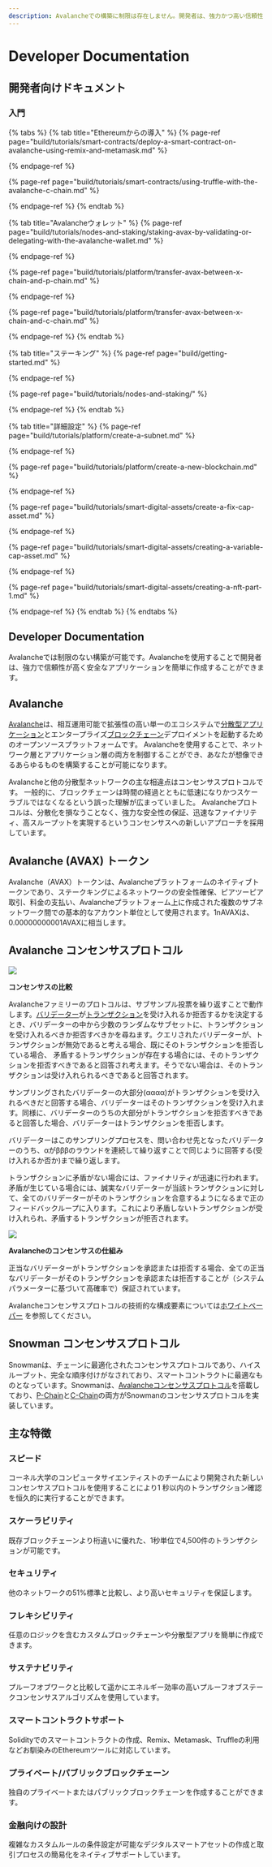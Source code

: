 ```yaml
---
description: Avalancheでの構築に制限は存在しません。開発者は、強力かつ高い信頼性と安全性を持つアプリケーションを簡単に作成することができます。
---
```


# Developer Documentation

## 開発者向けドキュメント

### 入門

{% tabs %}
{% tab title="Ethereumからの導入" %}
{% page-ref page="build/tutorials/smart-contracts/deploy-a-smart-contract-on-avalanche-using-remix-and-metamask.md" %}

{% endpage-ref %}

{% page-ref page="build/tutorials/smart-contracts/using-truffle-with-the-avalanche-c-chain.md" %}

{% endpage-ref %}
{% endtab %}

{% tab title="Avalancheウォレット" %}
{% page-ref page="build/tutorials/nodes-and-staking/staking-avax-by-validating-or-delegating-with-the-avalanche-wallet.md" %}

{% endpage-ref %}

{% page-ref page="build/tutorials/platform/transfer-avax-between-x-chain-and-p-chain.md" %}

{% endpage-ref %}

{% page-ref page="build/tutorials/platform/transfer-avax-between-x-chain-and-c-chain.md" %}

{% endpage-ref %}
{% endtab %}

{% tab title="ステーキング" %}
{% page-ref page="build/getting-started.md" %}

{% endpage-ref %}

{% page-ref page="build/tutorials/nodes-and-staking/" %}

{% endpage-ref %}
{% endtab %}

{% tab title="詳細設定" %}
{% page-ref page="build/tutorials/platform/create-a-subnet.md" %}

{% endpage-ref %}

{% page-ref page="build/tutorials/platform/create-a-new-blockchain.md" %}

{% endpage-ref %}

{% page-ref page="build/tutorials/smart-digital-assets/create-a-fix-cap-asset.md" %}

{% endpage-ref %}

{% page-ref page="build/tutorials/smart-digital-assets/creating-a-variable-cap-asset.md" %}

{% endpage-ref %}

{% page-ref page="build/tutorials/smart-digital-assets/creating-a-nft-part-1.md" %}

{% endpage-ref %}
{% endtab %}
{% endtabs %}

## Developer Documentation

Avalancheでは制限のない構築が可能です。Avalancheを使用することで開発者は、強力で信頼性が高く安全なアプリケーションを簡単に作成することができます。

## Avalanche

[Avalanche](https://avax.network/)は、相互運用可能で拡張性の高い単一のエコシステムで[分散型アプリケーション](https://support.avalabs.org/en/articles/4587146-what-is-a-decentralized-application-dapp)とエンタープライズ[ブロックチェーン](http://support.avalabs.org/en/articles/4064677-what-is-a-blockchain)デプロイメントを起動するためのオープンソースプラットフォームです。 Avalancheを使用することで、ネットワーク層とアプリケーション層の両方を制御することができ、あなたが想像できるあらゆるものを構築することが可能になります。

Avalancheと他の分散型ネットワークの主な相違点はコンセンサスプロトコルです。 一般的に、ブロックチェーンは時間の経過とともに低速になりかつスケーラブルではなくなるという誤った理解が広まっていました。 Avalancheプロトコルは、分散化を損なうことなく、強力な安全性の保証、迅速なファイナリティ、高スループットを実現するというコンセンサスへの新しいアプローチを採用しています。

## Avalanche \(AVAX\) トークン

Avalanche（AVAX）トークンは、Avalancheプラットフォームのネイティブトークンであり、ステークキングによるネットワークの安全性確保、ピアツーピア取引、料金の支払い、Avalancheプラットフォーム上に作成された複数のサブネットワーク間での基本的なアカウント単位として使用されます。1nAVAXは、0.00000000001AVAXに相当します。

## Avalanche コンセンサスプロトコル

![](https://lh4.googleusercontent.com/sPP4M2RkpY7_QAqT-XIXxIv18-_rbCP8WdfdvWHfGCZcdEsd3vCGd3i6rzRf1gWE2cI_h_OJsWMR7krXMI-58BYEVJ29M_IKS_T4Dc1Pgh8YHTwAk0s2fehphzjJEp2PQauoYhgq)

**コンセンサスの比較**

Avalancheファミリーのプロトコルは、サブサンプル投票を繰り返すことで動作します。[バリデーター](http://support.avalabs.org/en/articles/4064704-what-is-a-blockchain-validator)が[トランザクション](http://support.avalabs.org/en/articles/4587384-what-is-a-transaction)を受け入れるか拒否するかを決定するとき、バリデーターの中から少数のランダムなサブセットに、トランザクションを受け入れるべきか拒否すべきかを尋ねます。クエリされたバリデーターが、トランザクションが無効であると考える場合、既にそのトランザクションを拒否している場合、 矛盾するトランザクションが存在する場合には、そのトランザクションを拒否すべきであると回答され考えます。そうでない場合は、そのトランザクションは受け入れられるべきであると回答されます。

サンプリングされたバリデーターの大部分\(αααα\)がトランザクションを受け入れるべきだと回答する場合、バリデーターはそのトランザクションを受け入れます。同様に、バリデーターのうちの大部分がトランザクションを拒否すべきであると回答した場合、バリデーターはトランザクションを拒否します。

バリデーターはこのサンプリングプロセスを、問い合わせ先となったバリデーターのうち、αがβββのラウンドを連続して繰り返すことで同じように回答する\(受け入れるか否か\)まで繰り返します。

トランザクションに矛盾がない場合には、ファイナリティが迅速に行われます。矛盾が生じている場合には、誠実なバリデーターが当該トランザクションに対して、全てのバリデーターがそのトランザクションを合意するようになるまで正のフィードバックループに入ります。これにより矛盾しないトランザクションが受け入れられ、矛盾するトランザクションが拒否されます。

![](https://lh5.googleusercontent.com/-eteYpE8nH7a1qyTM71zTLUbKk9ckIGpPBqFKj2saLJcJfYf4akGaQhGaA_xB1DRUsWOwI4r8EHW-khjjU1kF9Vdy0DtVgaxnAHbiqSJNbG_WeMJZZa5i-dZ4eER7iqaz1nnecnP)

**Avalancheのコンセンサスの仕組み**

正当なバリデーターがトランザクションを承認または拒否する場合、全ての正当なバリデーターがそのトランザクションを承認または拒否することが（システムパラメーターに基づいて高確率で）保証されています。

Avalancheコンセンサスプロトコルの技術的な構成要素については[ホワイトペーパー](https://arxiv.org/pdf/1906.08936.pdf) を参照してください。

## Snowman コンセンサスプロトコル

Snowmanは、チェーンに最適化されたコンセンサスプロトコルであり、ハイスループット、完全な順序付けがなされており、スマートコントラクトに最適なものとなっています。Snowmanは、[Avalancheコンセンサスプロトコル](https://github.com/ava-labs/avalanche-docs/blob/master/#avalanche-consensus-protocol)を搭載しており、[P-Chain](https://github.com/ava-labs/avalanche-docs/blob/master/learn/platform-overview/#platform-chain-p-chain)と[C-Chain](https://github.com/ava-labs/avalanche-docs/blob/master/learn/platform-overview/#contract-chain-c-chain)の両方がSnowmanのコンセンサスプロトコルを実装しています。

## 主な特徴

### スピード

コーネル大学のコンピュータサイエンティストのチームにより開発された新しいコンセンサスプロトコルを使用することにより1 秒以内のトランザクション確認を恒久的に実行することができます。

### スケーラビリティ

既存ブロックチェーンより桁違いに優れた、1秒単位で4,500件のトランザクションが可能です。

### セキュリティ

他のネットワークの51%標準と比較し、より高いセキュリティを保証します。

### フレキシビリティ

任意のロジックを含むカスタムブロックチェーンや分散型アプリを簡単に作成できます。

### サステナビリティ

プルーフオブワークと比較して遥かにエネルギー効率の高いプルーフオブステークコンセンサスアルゴリズムを使用しています。

### スマートコントラクトサポート

Solidityでのスマートコントラクトの作成、Remix、Metamask、Truffleの利用などお馴染みのEthereumツールに対応しています。

### プライベート/パブリックブロックチェーン

独自のプライベートまたはパブリックブロックチェーンを作成することができます。

### 金融向けの設計

複雑なカスタムルールの条件設定が可能なデジタルスマートアセットの作成と取引プロセスの簡易化をネイティブサポートしています。 


